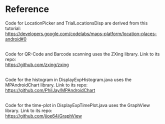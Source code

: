 # Reference

Code for LocationPicker and TrialLocationsDisp are derived from this tutorial:<br />
https://developers.google.com/codelabs/maps-platform/location-places-android#0<br /><br />

Code for QR-Code and Barcode scanning uses the ZXing library. Link to its repo:<br />
https://github.com/zxing/zxing<br /><br />

Code for the histogram in DisplayExpHistogram.java uses the MPAndroidChart library. Link to its repo:<br />
https://github.com/PhilJay/MPAndroidChart<br /><br />

Code for the time-plot in DisplayExpTimePlot.java uses the GraphView library. Link to its repo:<br />
https://github.com/jjoe64/GraphView<br /><br />
